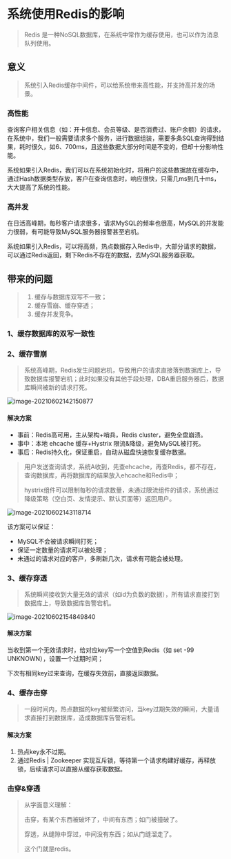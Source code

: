# 系统使用Redis的影响

> Redis 是一种NoSQL数据库，在系统中常作为缓存使用，也可以作为消息队列使用。

## 意义

> 系统引入Redis缓存中间件，可以给系统带来高性能，并支持高并发的场景。

### 高性能

查询客户相关信息（如：开卡信息、会员等级、是否消费过、账户余额）的请求，在系统中，我们一般需要请求多个服务，进行数据组装，需要多条SQL查询得到结果，耗时很久，如6、700ms，且这些数据大部分时间是不变的，但却十分影响性能。

系统如果引入Redis，我们可以在系统初始化时，将用户的这些数据放在缓存中，通过Hash数据类型存放，客户在查询信息时，响应很快，只需几ms到几十ms，大大提高了系统的性能。

### 高并发

在日活高峰期，每秒客户请求很多，请求MySQL的频率也很高，MySQL的并发能力很弱，有可能导致MySQL服务器报警甚至宕机。

系统如果引入Redis，可以将高频，热点数据存入Redis中，大部分请求的数据，可以通过Redis返回，剩下Redis不存在的数据，去MySQL服务器获取。

## 带来的问题

> 1. 缓存与数据库双写不一致；
> 2. 缓存雪崩、缓存穿透；
> 3. 缓存并发竞争。

### 1、缓存数据库的双写一致性



### 2、缓存雪崩

> 系统高峰期，Redis发生问题宕机，导致用户的请求直接落到数据库上，导致数据库报警宕机；此时如果没有其他手段处理，DBA重启服务器后，数据库瞬间被新的请求打死。

![image-20210602142150877](https://i.loli.net/2021/06/02/2TfLCPrJwHA1Sav.png)

#### 解决方案

- 事前：Redis高可用，主从架构+哨兵，Redis cluster，避免全盘崩溃。
- 事中：本地 ehcache 缓存+Hystrix 限流&降级，避免MySQL被打死。
- 事后：Redis持久化，保证重启，自动从磁盘快速恢复缓存数据。

> 用户发送查询请求，系统A收到，先查ehcache，再查Redis，都不存在，查询数据库，再将数据库的结果放入ehcache和Redis中；
>
> hystrix组件可以限制每秒的请求数量，未通过限流组件的请求，系统通过降级策略（空白页、友情提示、默认页面等）返回用户。



![image-20210602143118714](https://i.loli.net/2021/06/02/VcKtoXs73DUeg9M.png)

该方案可以保证：

- MySQL不会被请求瞬间打死；
- 保证一定数量的请求可以被处理；
- 未通过的请求对应的客户，多刷新几次，请求有可能会被处理。

### 3、缓存穿透

> 系统瞬间接收到大量无效的请求（如id为负数的数据），所有请求直接打到数据库上，导致数据库告警宕机。

![image-20210602154849840](https://i.loli.net/2021/06/02/bKzBlwI9ofCQURh.png)

#### 解决方案

当收到第一个无效请求时，给对应key写一个空值到Redis（如 set -99 UNKNOWN），设置一个过期时间；

下次有相同key过来查询，在缓存失效前，直接返回数据。

### 4、缓存击穿

> 一段时间内，热点数据的key被频繁访问，当key过期失效的瞬间，大量请求直接打到数据库，造成数据库告警宕机。

#### 解决方案

1. 热点key永不过期。
2. 通过Redis | Zookeeper 实现互斥锁，等待第一个请求构建好缓存，再释放锁，后续请求可以直接从缓存获取数据。

### 击穿&穿透

> 从字面意义理解：
>
> 击穿，有某个东西被破坏了，中间有东西；如门被撞破了。
>
> 穿透，从缝隙中穿过，中间没有东西；如从门缝溜走了。
>
> 这个门就是redis。